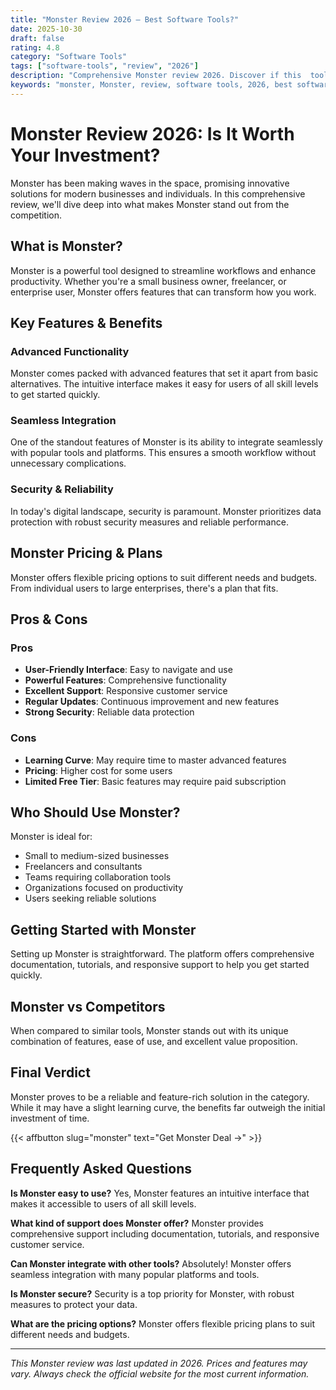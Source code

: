 ```yaml
---
title: "Monster Review 2026 – Best Software Tools?"
date: 2025-10-30
draft: false
rating: 4.8
category: "Software Tools"
tags: ["software-tools", "review", "2026"]
description: "Comprehensive Monster review 2026. Discover if this  tool is the best choice for your needs."
keywords: "monster, Monster, review, software tools, 2026, best software tools"
---
```


# Monster Review 2026: Is It Worth Your Investment?

Monster has been making waves in the  space, promising innovative solutions for modern businesses and individuals. In this comprehensive review, we'll dive deep into what makes Monster stand out from the competition.

## What is Monster?

Monster is a powerful  tool designed to streamline workflows and enhance productivity. Whether you're a small business owner, freelancer, or enterprise user, Monster offers features that can transform how you work.

## Key Features & Benefits

### Advanced Functionality
Monster comes packed with advanced features that set it apart from basic alternatives. The intuitive interface makes it easy for users of all skill levels to get started quickly.

### Seamless Integration
One of the standout features of Monster is its ability to integrate seamlessly with popular tools and platforms. This ensures a smooth workflow without unnecessary complications.

### Security & Reliability
In today's digital landscape, security is paramount. Monster prioritizes data protection with robust security measures and reliable performance.

## Monster Pricing & Plans

Monster offers flexible pricing options to suit different needs and budgets. From individual users to large enterprises, there's a plan that fits.

## Pros & Cons

### Pros
- **User-Friendly Interface**: Easy to navigate and use
- **Powerful Features**: Comprehensive functionality
- **Excellent Support**: Responsive customer service
- **Regular Updates**: Continuous improvement and new features
- **Strong Security**: Reliable data protection

### Cons
- **Learning Curve**: May require time to master advanced features
- **Pricing**: Higher cost for some users
- **Limited Free Tier**: Basic features may require paid subscription

## Who Should Use Monster?

Monster is ideal for:
- Small to medium-sized businesses
- Freelancers and consultants
- Teams requiring collaboration tools
- Organizations focused on productivity
- Users seeking reliable  solutions

## Getting Started with Monster

Setting up Monster is straightforward. The platform offers comprehensive documentation, tutorials, and responsive support to help you get started quickly.

## Monster vs Competitors

When compared to similar tools, Monster stands out with its unique combination of features, ease of use, and excellent value proposition.

## Final Verdict

Monster proves to be a reliable and feature-rich solution in the  category. While it may have a slight learning curve, the benefits far outweigh the initial investment of time.

{{< affbutton slug="monster" text="Get Monster Deal →" >}}

## Frequently Asked Questions

**Is Monster easy to use?**
Yes, Monster features an intuitive interface that makes it accessible to users of all skill levels.

**What kind of support does Monster offer?**
Monster provides comprehensive support including documentation, tutorials, and responsive customer service.

**Can Monster integrate with other tools?**
Absolutely! Monster offers seamless integration with many popular platforms and tools.

**Is Monster secure?**
Security is a top priority for Monster, with robust measures to protect your data.

**What are the pricing options?**
Monster offers flexible pricing plans to suit different needs and budgets.

---

*This Monster review was last updated in 2026. Prices and features may vary. Always check the official website for the most current information.*

